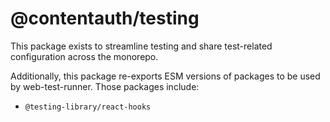 # @contentauth/testing

This package exists to streamline testing and share test-related configuration across the monorepo. 

Additionally, this package re-exports ESM versions of packages to be used by web-test-runner. Those packages include:
- `@testing-library/react-hooks`
